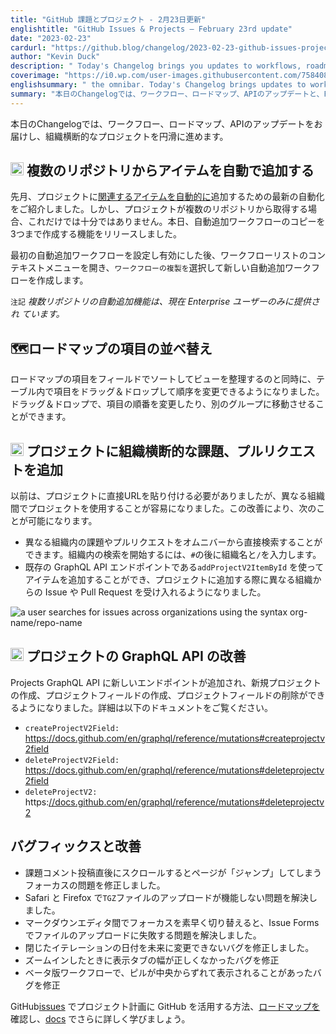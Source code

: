 ```yaml
---
title: "GitHub 課題とプロジェクト - 2月23日更新"
englishtitle: "GitHub Issues & Projects – February 23rd update"
date: "2023-02-23"
cardurl: "https://github.blog/changelog/2023-02-23-github-issues-projects-february-23rd-update"
author: "Kevin Duck"
description: " Today's Changelog brings you updates to workflows, roadmaps, our API and makes cross organization projects a breeze!  Automatically add items from multiple repositories  Last month, we shared the latest automation to help you automatically add relevant items to your project! However, if your project pulls from multiple repositories, this wasn't enough. Today, we're shipping the ability to create up to 3 copies of the auto-add workflow.  After configuring and enabling the initial auto-add workflow, open the context menu in the workflow list and select Duplicate workflow to create a new auto-add workflow.  Note Multi-repository auto-add is currently only shipped to Enterprise users  🗺 Reordering roadmap items  Alongside sorting your roadmap items by a field to organize your view, you can now reorder your items by dragging and dropping them in the table. Quickly make adjustments to the ordering of your items or move them to a different group altogether with the new drag-and-drop functionality.  Add cross-organization issues and pull requests to Projects  We've made it easier to use Projects across different organizations, previously this required pasting URLs to a project directly. With this improvement you can:  Search within different organizations for issues or pull requests directly from the omnibar. Just hit # followed by the organization name and a / to start searching with"
coverimage: "https://i0.wp.com/user-images.githubusercontent.com/7584089/220968252-ab56cf88-b42f-4d14-a44b-b84e645d6262.png?ssl=1"
englishsummary: " the omnibar. Today's Changelog brings updates to workflows, roadmaps, the API, and the ability to add cross-organization issues and pull requests to Projects, making cross organization projects easier."
summary: "本日のChangelogでは、ワークフロー、ロードマップ、APIのアップデートと、Projectsに組織横断的な課題やプルリクエストを追加できるようになり、組織横断的なプロジェクトをより簡単に行えるようになりました。"
---
```


<p>本日のChangelogでは、ワークフロー、ロードマップ、APIのアップデートをお届けし、組織横断的なプロジェクトを円滑に進めます。</p>
<h2 id="&#x2795;-automatically-add-items-from-multiple-repositories" id="&#x2795;-automatically-add-items-from-multiple-repositories" ><img src="https://s.w.org/images/core/emoji/14.0.0/72x72/2795.png" alt="➕" class="wp-smiley" style="height: 1em; max-height: 1em;" /> 複数のリポジトリからアイテムを自動で追加する<a href="#&#x2795;-automatically-add-items-from-multiple-repositories" class="heading-link pl-2 text-italic text-bold" aria-label="&#x2795; Automatically add items from multiple repositories"></a></h2>
<p>先月、プロジェクトに<a href="https://github.blog/changelog/2023-01-19-github-issues-january-19th-update/#%F0%9F%A4%96-automatically-add-project-items-enterprise-accounts-only">関連するアイテムを自動的に</a>追加するための最新の自動化をご紹介しました。しかし、プロジェクトが複数のリポジトリから取得する場合、これだけでは十分ではありません。本日、自動追加ワークフローのコピーを3つまで作成する機能をリリースしました。</p>
<p>最初の自動追加ワークフローを設定し有効にした後、ワークフローリストのコンテキストメニューを開き、<code>ワークフローの複製を</code>選択して新しい自動追加ワークフローを作成します。</p>
<p><code>注記</code> <em>複数リポジトリの自動追加機能は、現在 Enterprise ユーザーのみに提供され ています。</em></p>

<h2 id="world_map-reordering-roadmap-items" id="world_map-reordering-roadmap-items" ><g-emoji fallback-src="https://github.githubassets.com/images/icons/emoji/unicode/1f5fa.png?v8" alias="world_map">🗺</g-emoji>ロードマップの項目の並べ替え<a href="#world_map-reordering-roadmap-items" class="heading-link pl-2 text-italic text-bold" aria-label="&lt;g-emoji fallback-src=&quot;https://github.githubassets.com/images/icons/emoji/unicode/1f5fa.png?v8&quot; alias=&quot;world_map&quot;&gt;&#128506;&lt;/g-emoji&gt; Reordering roadmap items"></a></h2>
<p>ロードマップの項目をフィールドでソートしてビューを整理するのと同時に、テーブル内で項目をドラッグ＆ドロップして順序を変更できるようになりました。ドラッグ＆ドロップで、項目の順番を変更したり、別のグループに移動させることができます。</p>

<h2 id="&#x2194;-add-cross-organization-issues-and-pull-requests-to-projects" id="&#x2194;-add-cross-organization-issues-and-pull-requests-to-projects" ><img src="https://s.w.org/images/core/emoji/14.0.0/72x72/2194.png" alt="↔" class="wp-smiley" style="height: 1em; max-height: 1em;" /> プロジェクトに組織横断的な課題、プルリクエストを追加<a href="#&#x2194;-add-cross-organization-issues-and-pull-requests-to-projects" class="heading-link pl-2 text-italic text-bold" aria-label="&#x2194; Add cross-organization issues and pull requests to Projects"></a></h2>
<p>以前は、プロジェクトに直接URLを貼り付ける必要がありましたが、異なる組織間でプロジェクトを使用することが容易になりました。この改善により、次のことが可能になります。</p>
<ul>
<li>異なる組織内の課題やプルリクエストをオムニバーから直接検索することができます。組織内の検索を開始するには、<code>#</code>の後に組織名と<code>/</code>を入力します。 </li>
<li>既存の GraphQL API エンドポイントである<code>addProjectV2ItemById</code> を使ってアイテムを追加することができ、プロジェクトに追加する際に異なる組織からの Issue や Pull Request を受け入れるようになりました。 </li>
</ul>
<p><img decoding="async" src="https://i0.wp.com/user-images.githubusercontent.com/7584089/220968252-ab56cf88-b42f-4d14-a44b-b84e645d6262.png?ssl=1" alt="a user searches for issues across organizations using the syntax org-name/repo-name" data-recalc-dims="1"></p>
<h2 id="&#x1f4ca;-projects-graphql-api-improvements" id="&#x1f4ca;-projects-graphql-api-improvements" ><img src="https://s.w.org/images/core/emoji/14.0.0/72x72/1f4ca.png" alt="📊" class="wp-smiley" style="height: 1em; max-height: 1em;" /> プロジェクトの GraphQL API の改善<a href="#&#x1f4ca;-projects-graphql-api-improvements" class="heading-link pl-2 text-italic text-bold" aria-label="&#x1f4ca; Projects GraphQL API improvements"></a></h2>
<p>Projects GraphQL API に新しいエンドポイントが追加され、新規プロジェクトの作成、プロジェクトフィールドの作成、プロジェクトフィールドの削除ができるようになりました。詳細は以下のドキュメントをご覧ください。</p>
<ul>
<li><code>createProjectV2Field:</code> <a href="https://docs.github.com/en/graphql/reference/mutations#createprojectv2field">https://docs.github.com/en/graphql/reference/mutations#createprojectv2field</a></li>
<li><code>deleteProjectV2Field:</code> <a href="https://docs.github.com/en/graphql/reference/mutations#deleteprojectv2field">https://docs.github.com/en/graphql/reference/mutations#deleteprojectv2field</a></li>
<li><code>deleteProjectV2:</code> https:<a href="https://docs.github.com/en/graphql/reference/mutations#deleteprojectv2">//docs.github.com/en/graphql/reference/mutations#deleteprojectv2</a></li>
</ul>
<h2 id="sparkles-bug-fixes-and-improvements" id="sparkles-bug-fixes-and-improvements" >バグフィックスと改善<a href="#sparkles-bug-fixes-and-improvements" class="heading-link pl-2 text-italic text-bold" aria-label="&lt;g-emoji fallback-src=&quot;https://github.githubassets.com/images/icons/emoji/unicode/2728.png?v8&quot; alias=&quot;sparkles&quot;&gt;&#10024;&lt;/g-emoji&gt; Bug fixes and improvements"></a></h2>
<ul>
<li>課題コメント投稿直後にスクロールするとページが「ジャンプ」してしまうフォーカスの問題を修正しました。 </li>
<li>Safari と Firefox で<code>TGZ</code>ファイルのアップロードが機能しない問題を解決しました。 </li>
<li>マークダウンエディタ間でフォーカスを素早く切り替えると、Issue Forms でファイルのアップロードに失敗する問題を解決しました。 </li>
<li>閉じたイテレーションの日付を未来に変更できないバグを修正しました。</li>
<li>ズームインしたときに表示タブの幅が正しくなかったバグを修正 </li>
<li>ベータ版ワークフローで、ピルが中央からずれて表示されることがあったバグを修正</li>
</ul>
<p>GitHub<a href="http://github.com/features/issues">issues</a> でプロジェクト計画に GitHub を活用する方法、<a href="https://github.com/orgs/github/projects/4247/views/7">ロードマップを</a>確認し、<a href="https://docs.github.com/issues">docs</a> でさらに詳しく学びましょう。</p>


